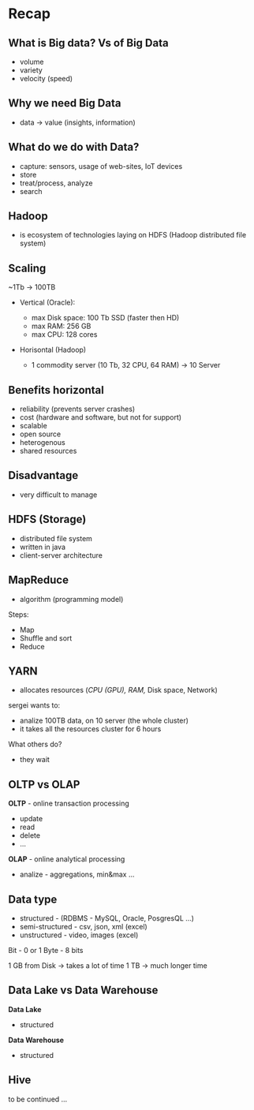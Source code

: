 # Recap

## What is Big data? Vs of Big Data

- volume
- variety
- velocity (speed)

## Why we need Big Data

- data -> value (insights, information)

## What do we do with Data?

- capture: sensors, usage of web-sites, IoT devices
- store
- treat/process, analyze
- search

## Hadoop

- is ecosystem of technologies laying on HDFS (Hadoop distributed file system)

## Scaling

~1Tb -> 100TB

- Vertical (Oracle):
  - max Disk space: 100 Tb SSD (faster then HD)
  - max RAM: 256 GB
  - max CPU: 128 cores

- Horisontal (Hadoop)
  - 1 commodity server (10 Tb, 32 CPU, 64 RAM) -> 10 Server  

## Benefits horizontal

- reliability (prevents server crashes)
- cost (hardware and software, but not for support)
- scalable
- open source
- heterogenous
- shared resources

## Disadvantage

- very difficult to manage

## HDFS (Storage)

- distributed file system
- written in java
- client-server architecture

## MapReduce

- algorithm (programming model)

Steps:
- Map
- Shuffle and sort
- Reduce

## YARN
 
- allocates resources (*CPU (GPU), RAM,* Disk space, Network)

sergei wants to:
- analize 100TB data, on 10 server (the whole cluster)
- it takes all the resources cluster for 6 hours

What others do?
- they wait

## OLTP vs OLAP

**OLTP** - online transaction processing

- update
- read
- delete
- ...

**OLAP** - online analytical processing

- analize - aggregations, min&max ...

## Data type

- structured - (RDBMS - MySQL, Oracle, PosgresQL ...)
- semi-structured - csv, json, xml (excel)
- unstructured - video, images (excel)

Bit - 0 or 1
Byte - 8 bits

1 GB from Disk -> takes a lot of time
1 TB -> much longer time

## Data Lake vs Data Warehouse

**Data Lake**
- structured

**Data Warehouse**
- structured

## Hive

to be continued ...
